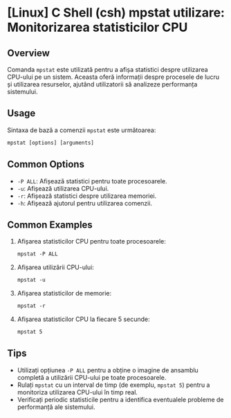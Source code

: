 # [Linux] C Shell (csh) mpstat utilizare: Monitorizarea statisticilor CPU

## Overview
Comanda `mpstat` este utilizată pentru a afișa statistici despre utilizarea CPU-ului pe un sistem. Aceasta oferă informații despre procesele de lucru și utilizarea resurselor, ajutând utilizatorii să analizeze performanța sistemului.

## Usage
Sintaxa de bază a comenzii `mpstat` este următoarea:

```csh
mpstat [options] [arguments]
```

## Common Options
- `-P ALL`: Afișează statistici pentru toate procesoarele.
- `-u`: Afișează utilizarea CPU-ului.
- `-r`: Afișează statistici despre utilizarea memoriei.
- `-h`: Afișează ajutorul pentru utilizarea comenzii.

## Common Examples
1. Afișarea statisticilor CPU pentru toate procesoarele:
   ```csh
   mpstat -P ALL
   ```

2. Afișarea utilizării CPU-ului:
   ```csh
   mpstat -u
   ```

3. Afișarea statisticilor de memorie:
   ```csh
   mpstat -r
   ```

4. Afișarea statisticilor CPU la fiecare 5 secunde:
   ```csh
   mpstat 5
   ```

## Tips
- Utilizați opțiunea `-P ALL` pentru a obține o imagine de ansamblu completă a utilizării CPU-ului pe toate procesoarele.
- Rulați `mpstat` cu un interval de timp (de exemplu, `mpstat 5`) pentru a monitoriza utilizarea CPU-ului în timp real.
- Verificați periodic statisticile pentru a identifica eventualele probleme de performanță ale sistemului.